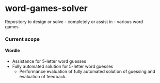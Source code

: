 # word-games-solver  

Repository to design or solve - completely or assist in - various word games.  
  
### Current scope  

#### Wordle  
- Assistance for 5-letter word guesses  
- Fully automated solution for 5-letter word guesses  
	- Performance evaluation of fully automated solution of guessing and evaluation of feedback.  